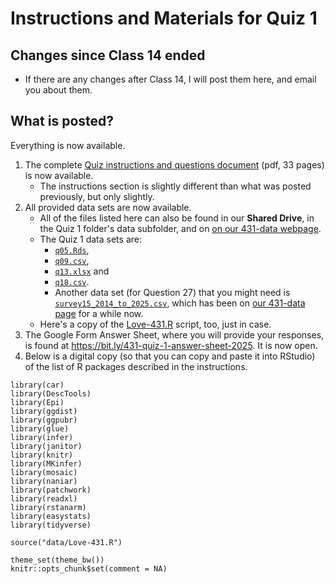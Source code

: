 # Instructions and Materials for Quiz 1

## Changes since Class 14 ended

- If there are any changes after Class 14, I will post them here, and email you about them.

## What is posted?

Everything is now available.

1. The complete [Quiz instructions and questions document](https://github.com/THOMASELOVE/431-quizzes-2025/blob/main/quiz1/431-2025-quiz1.pdf) (pdf, 33 pages) is now available.
    - The instructions section is slightly different than what was posted previously, but only slightly.
2. All provided data sets are now available.
    - All of the files listed here can also be found in our **Shared Drive**, in the Quiz 1 folder's data subfolder, and on [on our 431-data webpage](https://github.com/THOMASELOVE/431-data).
    - The Quiz 1 data sets are:
        - [`q05.Rds`](https://github.com/THOMASELOVE/431-quizzes-2025/raw/refs/heads/main/quiz1/data/q05.Rds),
        - [`q09.csv`](https://raw.githubusercontent.com/THOMASELOVE/431-quizzes-2025/refs/heads/main/quiz1/data/q09.csv),
        - [`q13.xlsx`](https://github.com/THOMASELOVE/431-quizzes-2025/raw/refs/heads/main/quiz1/data/q13.xlsx) and
        - [`q18.csv`](https://raw.githubusercontent.com/THOMASELOVE/431-quizzes-2025/refs/heads/main/quiz1/data/q18.csv).
        - Another data set (for Question 27) that you might need is [`survey15_2014_to_2025.csv`](https://raw.githubusercontent.com/THOMASELOVE/431-quizzes-2025/refs/heads/main/quiz1/data/survey15_2014_to_2025.csv), which has been on [our 431-data page](https://github.com/THOMASELOVE/431-data) for a while now.
    - Here's a copy of the [Love-431.R](https://raw.githubusercontent.com/THOMASELOVE/431-quizzes-2025/refs/heads/main/quiz1/data/Love-431.R) script, too, just in case.
3. The Google Form Answer Sheet, where you will provide your responses, is found at <https://bit.ly/431-quiz-1-answer-sheet-2025>. It is now open.
4. Below is a digital copy (so that you can copy and paste it into RStudio) of the list of R packages described in the instructions.

```
library(car)
library(DescTools)
library(Epi)
library(ggdist)
library(ggpubr)
library(glue)
library(infer)
library(janitor)
library(knitr)
library(MKinfer)
library(mosaic)
library(naniar)
library(patchwork)
library(readxl)
library(rstanarm)
library(easystats)
library(tidyverse)

source("data/Love-431.R")

theme_set(theme_bw())
knitr::opts_chunk$set(comment = NA)
```
